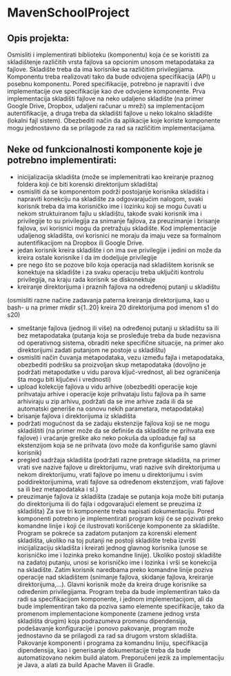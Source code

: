 # MavenSchoolProject
## Opis projekta:
Osmisliti i implementirati biblioteku (komponentu) koja će se koristiti za skladištenje
različitih vrsta fajlova sa opcionim unosom metapodataka za fajlove. Skladište treba
da ima korisnike sa različitim privilegijama. Komponentu treba realizovati tako da
bude odvojena specifikacija (API) u posebnu komponentu.
Pored specifikacije, potrebno je napraviti i dve implementacije ove specifikacije kao
dve odvojene komponente. Prva implementacija skladišti fajlove na neko udaljeno
skladište (na primer Google Drive, Dropbox, udaljeni računar u mreži) sa
implementacijom autentifikacije, a druga treba da skladišti fajlove u neko lokalno
skladište (lokalni fajl sistem). Obezbediti način da aplikacije koje koriste
komponente mogu jednostavno da se prilagode za rad sa različitim
implementacijama.
## Neke od funkcionalnosti komponente koje je potrebno implementirati:
* inicijalizacija skladišta (može se implemenitrati kao kreiranje praznog foldera
koji će biti korenski direktorijum skladišta)
* osmisliti da se komponentom podrži postojanje korisnika skladišta i napraviti
konekciju na skladište za odgovarajućim nalogom, svaki korisnik treba da ima
korisničko ime i lozinku koji se mogu čuvati u nekom struktuiranom fajlu u
skladištu, takođe svaki korisnik ima i privilegije to su privilegija za snimanje
fajlova, za preuzimanje i brisanje fajlova, svi korisnici mogu da pretražuju
skladište. Kod implementacije udaljenog skladišta, ovi korisnici ne moraju da
imaju veze sa formalnom autentifikacijom na Dropbox ili Google Drive.
* jedan korisnik kreira skladište i on ima sve privilegije i jedini on može da
kreira ostale korisnike i da im dodeljuje privilegije
* pre nego što se pozove bilo koja operacija nad skladištem korisnik se
konektuje na skladište i za svaku operaciju treba uključiti kontrolu privilegija,
na kraju rada korisnik se diskonektuje
* kreiranje direktorijuma i praznih fajlova na određenoj putanji u skladištu

(osmisliti razne načine zadavanja paterna kreiranja direktorijuma, kao u bash-
u na primer mkdir s{1..20} kreira 20 direktorijuma pod imenom s1 do s20)

* smeštanje fajlova (jednog ili više) na određenoj putanji u skladištu sa ili bez
metapodataka (putanja koja se prosleđuje treba da bude nezavisna od
operativnog sistema, obraditi neke specifične situacije, na primer ako
direktorijumi zadati putanjom ne postoje u skladištu)
* osmisliti način čuvanja metapodataka, vezu između fajla i metapodataka,
obezbediti podršku sa proizvoljan skup metapodataka (dovoljno je podržati
metapodatke u vidu parova ključ-vrednost, ali bez ograničenja šta mogu biti
ključevi i vrednosti)
* upload kolekcije fajlova u vidu arhive (obezbediti operacije koje prihvataju
arhive i operacije koje prihvataju listu fajlova pa ih same arhiviraju u zip
arhivu, podržati da se ime arhive zada ili da se automatski generiše na
osnovu nekih parametara, metapodataka)
* brisanje fajlova i direktorijuma iz skladišta
* podržati mogućnost da se zadaju ekstenzije fajlova koji se ne mogu
skladištiti (na primer može da se definiše da skladište ne prihvata exe fajlove)
i vraćanje greške ako neko pokuša da uploaduje fajl sa ekstenzijom koja se ne
prihvata (ovo može da konfiguriše samo glavni korisnik)
* pregled sadržaja skladišta (podržati razne pretrage skladišta, na primer vrati
sve nazive fajlove u direktorijumu, vrati nazive svih direktorijuma u nekom
direktorijumu, vrati fajlove po imenu u direktorijumu i svim
poddirektorijumima, vrati fajlove sa određenom ekstenzijom, vrati fajlove sa
ili bez metapodataka i sl.)
* preuzimanje fajlova iz skladišta (zadaje se putanja koja može biti putanja do
direktorijuma ili do fajla i odgovarajući element se preuzima iz skladišta)
Za sve tri komponente treba napisati dokumentaciju.
Pored komponenti potrebno je implementirati program koji će se pozivati preko
komandne linije i koji će ilustrovati korišćenje komponente za skladište. Program se
pokreće sa zadatom putanjom za korenski element skladišta, ukoliko na toj putanji
ne postoji skladište treba izvršti inicijalizaciju skladišta i kreirati jednog glavnog
korisnika (unose se korisničko ime i lozinka preko komandne linije). Ukoliko postoji
skladište na zadatoj putanju, unosi se korisničko ime i lozinka i vrši se konekcija na
skladište. Zatim korisnik naredbama preko komandne linije poziva operacije nad
skladištem (snimanje fajlova, skidanje fajlova, kreiranje direktorijuma,...). Glavni
korisnik može da kreira druge korisnike sa određenim privilegijama.
Program treba da bude implementiran tako da radi sa specifikacijom komponente, i
jednom implementacijom, ali da bude implementiran tako da poziva samo elemente
specifikacije, tako da promenom implementacione komponente (zamene jednog
vrsta skladišta drugim) koja podrazumeva promenu dipendensija, podešavanje
konfiguracije i ponovo pakovanje, program može jednostavno da se prilagodi za rad
sa drugom vrstom skladišta.
Pakovanje komponenti i programa za komandnu liniju, specifikacija dipendensija,
kao i generisanje dokumentacije treba da bude automatizovano nekim build alatom.
Preporučeni jezik za implementaciju je Java, a alati za build Apache Maven ili Gradle.
